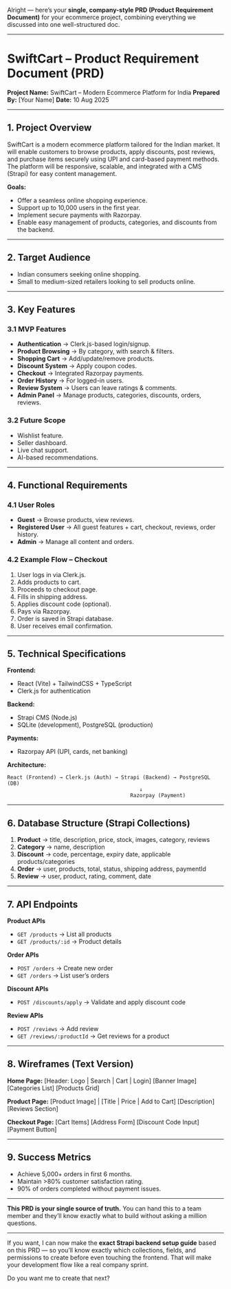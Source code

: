 Alright — here’s your **single, company-style PRD (Product Requirement Document)** for your ecommerce project, combining everything we discussed into one well-structured doc.

---

# **SwiftCart – Product Requirement Document (PRD)**

**Project Name:** SwiftCart – Modern Ecommerce Platform for India
**Prepared By:** \[Your Name]
**Date:** 10 Aug 2025

---

## **1. Project Overview**

SwiftCart is a modern ecommerce platform tailored for the Indian market. It will enable customers to browse products, apply discounts, post reviews, and purchase items securely using UPI and card-based payment methods. The platform will be responsive, scalable, and integrated with a CMS (Strapi) for easy content management.

**Goals:**

* Offer a seamless online shopping experience.
* Support up to 10,000 users in the first year.
* Implement secure payments with Razorpay.
* Enable easy management of products, categories, and discounts from the backend.

---

## **2. Target Audience**

* Indian consumers seeking online shopping.
* Small to medium-sized retailers looking to sell products online.

---

## **3. Key Features**

### **3.1 MVP Features**

* **Authentication** → Clerk.js-based login/signup.
* **Product Browsing** → By category, with search & filters.
* **Shopping Cart** → Add/update/remove products.
* **Discount System** → Apply coupon codes.
* **Checkout** → Integrated Razorpay payments.
* **Order History** → For logged-in users.
* **Review System** → Users can leave ratings & comments.
* **Admin Panel** → Manage products, categories, discounts, orders, reviews.

### **3.2 Future Scope**

* Wishlist feature.
* Seller dashboard.
* Live chat support.
* AI-based recommendations.

---

## **4. Functional Requirements**

### **4.1 User Roles**

* **Guest** → Browse products, view reviews.
* **Registered User** → All guest features + cart, checkout, reviews, order history.
* **Admin** → Manage all content and orders.

### **4.2 Example Flow – Checkout**

1. User logs in via Clerk.js.
2. Adds products to cart.
3. Proceeds to checkout page.
4. Fills in shipping address.
5. Applies discount code (optional).
6. Pays via Razorpay.
7. Order is saved in Strapi database.
8. User receives email confirmation.

---

## **5. Technical Specifications**

**Frontend:**

* React (Vite) + TailwindCSS + TypeScript
* Clerk.js for authentication

**Backend:**

* Strapi CMS (Node.js)
* SQLite (development), PostgreSQL (production)

**Payments:**

* Razorpay API (UPI, cards, net banking)

**Architecture:**

```
React (Frontend) → Clerk.js (Auth) → Strapi (Backend) → PostgreSQL (DB)
                                           ↓
                                        Razorpay (Payment)
```

---

## **6. Database Structure (Strapi Collections)**

1. **Product** → title, description, price, stock, images, category, reviews
2. **Category** → name, description
3. **Discount** → code, percentage, expiry date, applicable products/categories
4. **Order** → user, products, total, status, shipping address, paymentId
5. **Review** → user, product, rating, comment, date

---

## **7. API Endpoints**

**Product APIs**

* `GET /products` → List all products
* `GET /products/:id` → Product details

**Order APIs**

* `POST /orders` → Create new order
* `GET /orders` → List user’s orders

**Discount APIs**

* `POST /discounts/apply` → Validate and apply discount code

**Review APIs**

* `POST /reviews` → Add review
* `GET /reviews/:productId` → Get reviews for a product

---

## **8. Wireframes (Text Version)**

**Home Page:**
\[Header: Logo | Search | Cart | Login]
\[Banner Image]
\[Categories List]
\[Products Grid]

**Product Page:**
\[Product Image] | \[Title | Price | Add to Cart]
\[Description]
\[Reviews Section]

**Checkout Page:**
\[Cart Items]
\[Address Form]
\[Discount Code Input]
\[Payment Button]

---

## **9. Success Metrics**

* Achieve 5,000+ orders in first 6 months.
* Maintain >80% customer satisfaction rating.
* 90% of orders completed without payment issues.

---

**This PRD is your single source of truth.**
You can hand this to a team member and they’ll know exactly what to build without asking a million questions.

---

If you want, I can now make the **exact Strapi backend setup guide** based on this PRD — so you’ll know exactly which collections, fields, and permissions to create before even touching the frontend.
That will make your development flow like a real company sprint.

Do you want me to create that next?
